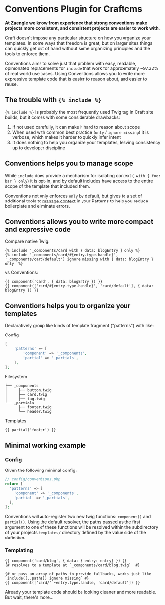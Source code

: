 # Conventions Plugin for Craftcms 

**At [Zaengle](https://zaengle.com) we know from experience that strong conventions make projects more consistent, and consistent projects are easier to work with**.

Craft doesn't impose any particular structure on how you organize your templates. In some ways that freedom is great, but on larger sites things can quickly get out of hand without some organizing principles and the tools to enforce them.

Conventions aims to solve just that problem with easy, readable, opinionated replacements for `include` that work for approximately ~97.32% of real world use cases. Using Conventions allows you to write more expressive template code that is easier to reason about, and easier to reuse.

## The trouble with `{% include %}`

`{% include %}` is probably the most frequently used Twig tag in Craft site builds, but it comes with some considerable drawbacks: 

1. If not used carefully, it can make it hard to reason about scope
2. When used with common best practice (`only` / `ignore missing`) it is verbose, which makes it harder to quickly infer intent 
3. It does nothing to help you organize your templates, leaving consistency up to developer discipline

## Conventions helps you to manage scope

While `include` does provide a mechanism for isolating context (` with { foo: bar } only`) it is opt-in, and by default includes have access to the entire scope of the template that included them.

Conventions not only enforces `only` by default, but gives to a set of additional tools to [manage context](./03-managing-context.md) in your Patterns to help you reduce boilerplate and eliminate errors.

## Conventions allows you to write more compact and expressive code

Compare native Twig:
```twig
{% include '_components/card with { data: blogEntry } only %}
{% include '_components/card/#{entry.type.handle}', '_components/card/default'] ignore missing with { data: blogEntry } only  %}
```
vs Conventions:
```twig
{{ component('card', { data: blogEntry }) }}
{{ component(['card/#{entry.type.handle}', 'card/default'], { data: blogEntry }) }}
```

## Conventions helps you to organize your templates

Declaratively group like kinds of template fragment ("patterns") with like:

Config
```php
[
    'patterns' => [
        'component' => '_components',
        'partial' => '_partials',
    ],
];
```

Filesystem
```shell
├── _components
│     ├── button.twig
│     ├── card.twig
│     ├── tag.twig
└── _partials
      ├── footer.twig
      └── header.twig
```

Templates
```twig
{{ partial('footer') }}
```

## Minimal working example

### Config

Given the following minimal config:

```php
// config/conventions.php
return [
  'patterns' => [
    'component' => '_components',
    'partial' => '_partials',
  ],
];

```
Conventions will auto-register two new twig functions: `component()` and `partial()`. Using the default [resolver](./05-concepts.md#resolvers), the paths passed as the first argument to one of these functions will be resolved within the subdirectory of your projects `templates/` directory defined by the value side of the definition.

### Templating

```twig
{{ component('card/blog', { data: { entry: entry} }) }}
{# resolves to a template at `_components/card/blog.twig`  #}

{# or pass an array of paths to provide fallbacks, works just like `include([..paths]) ignore missing` #}
{{ component(['card/' ~entry.type.handle, 'card/default']) }}
```

Already your template code should be looking cleaner and more readable. But wait, there's more...
